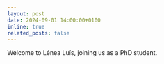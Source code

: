 ```yaml
---
layout: post
date: 2024-09-01 14:00:00+0100
inline: true
related_posts: false
---
```


Welcome to Lénea Luís, joining us as a PhD student.